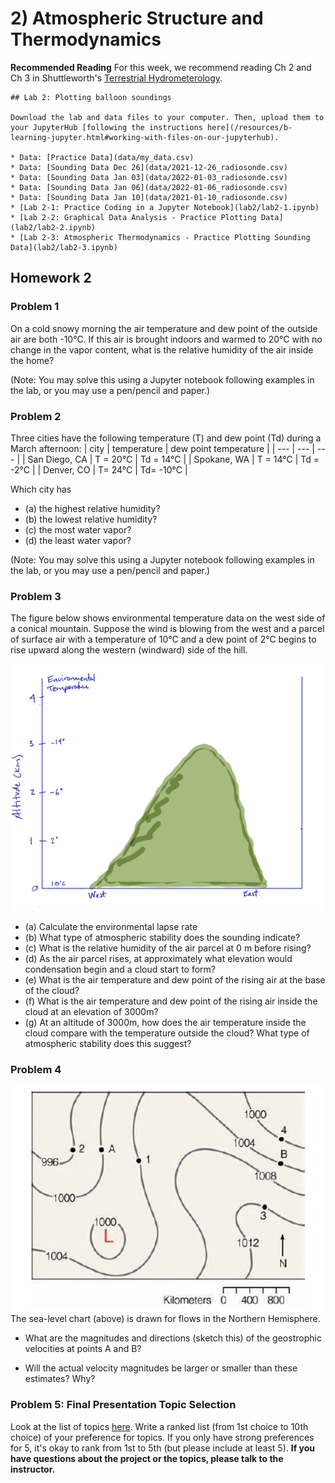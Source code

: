 # 2) Atmospheric Structure and Thermodynamics

**Recommended Reading**
For this week, we recommend reading Ch 2 and Ch 3 in Shuttleworth's [Terrestrial Hydrometerology](https://bcs.wiley.com/he-bcs/Books?action=index&bcsId=6961&itemId=0470659378).

```note
## Lab 2: Plotting balloon soundings

Download the lab and data files to your computer. Then, upload them to your JupyterHub [following the instructions here](/resources/b-learning-jupyter.html#working-with-files-on-our-jupyterhub).

* Data: [Practice Data](data/my_data.csv)
* Data: [Sounding Data Dec 26](data/2021-12-26_radiosonde.csv)
* Data: [Sounding Data Jan 03](data/2022-01-03_radiosonde.csv)
* Data: [Sounding Data Jan 06](data/2022-01-06_radiosonde.csv)
* Data: [Sounding Data Jan 10](data/2021-01-10_radiosonde.csv)
* [Lab 2-1: Practice Coding in a Jupyter Notebook](lab2/lab2-1.ipynb) 
* [Lab 2-2: Graphical Data Analysis - Practice Plotting Data](lab2/lab2-2.ipynb)
* [Lab 2-3: Atmospheric Thermodynamics - Practice Plotting Sounding Data](lab2/lab2-3.ipynb)

```


## Homework 2

### Problem 1

On a cold snowy morning the air temperature and dew point of the outside air are both -10&deg;C. If this air is brought indoors and warmed to 20&deg;C with no change in the vapor content, what is the relative humidity of the air inside the home?

(Note:   You may solve this using a Jupyter notebook following examples in the lab, or you may use a pen/pencil and paper.)

### Problem 2

Three cities have the following temperature (T) and dew point (Td) during a March afternoon:
| city | temperature | dew point temperature |
| --- | --- |  --- |
| San Diego, CA | T = 20&deg;C | Td = 14&deg;C |
| Spokane, WA | T = 14&deg;C | Td = -2&deg;C |
| Denver, CO | T= 24&deg;C | Td= -10&deg;C |

Which city has
* (a) the highest relative humidity?
* (b) the lowest relative humidity?
* (c) the most water vapor?
* (d) the least water vapor?

(Note:  You may solve this using a Jupyter notebook following examples in the lab, or you may use a pen/pencil and paper.)


### Problem 3
The figure below shows environmental temperature data on the west side of a conical mountain.  Suppose the wind is blowing from the west and a parcel of surface air with a temperature of 10&deg;C and a dew point of 2&deg;C begins to rise upward along the western (windward) side of the hill.

![mountain](data/PS2_Hill.PNG)
* (a) Calculate the environmental lapse rate
* (b) What type of atmospheric stability does the sounding indicate?
* (c) What is the relative humidity of the air parcel at 0 m before rising?
* (d) As the air parcel rises, at approximately what elevation would condensation begin and a cloud start to form?
* (e) What is the air temperature and dew point of the rising air at the base of the cloud?
* (f) What is the air temperature and dew point of the rising air inside the cloud at an elevation of 3000m?
* (g) At an altitude of 3000m, how does the air temperature inside the cloud compare with the temperature outside the cloud? What type of atmospheric stability does this suggest?


### Problem 4
![surface pressure](data/SurfacePressure.png)
The sea-level chart (above) is drawn for flows in the Northern Hemisphere.
* What are the magnitudes and directions (sketch this) of the geostrophic velocities at points A and B?

* Will the actual velocity magnitudes be larger or smaller than these estimates? Why?


### Problem 5: Final Presentation Topic Selection

Look at the list of topics [here](https://mountain-hydrology-research-group.github.io/Fluid_Flows/overview/b-project.html).  Write a ranked list (from 1st choice to 10th choice) of your preference for topics.  If you only have strong preferences for 5, it's okay to rank from 1st to 5th (but please include at least 5).  **If you have questions about the project or the topics, please talk to the instructor.**
